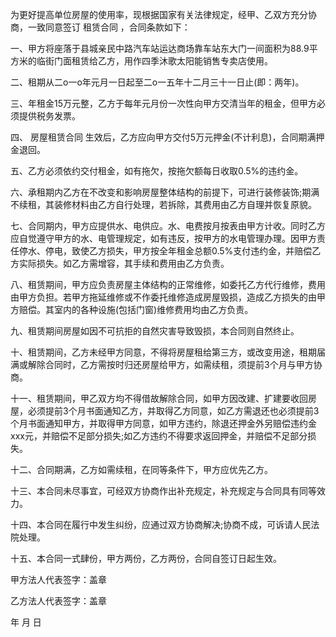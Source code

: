 
 


为更好提高单位房屋的使用率，现根据国家有关法律规定，经甲、乙双方充分协商，一致同意签订
租赁合同
，合同条款如下：


一、甲方将座落于县城亲民中路汽车站运达商场靠车站东大门一间面积为88.9平方米的临街门面租赁给乙方，用作四季沐歌太阳能销售专卖店使用。


二、租期从二o一o年元月一日起至二o一五年十二月三十一日止(即：两年)。


三、年租金15万元整，乙方于每年元月份一次性向甲方交清当年的租金，但甲方必须提供税务发票。


四、
房屋租赁合同
生效后，乙方应向甲方交付5万元押金(不计利息)，合同期满押金退回。


五、乙方必须依约交付租金，如有拖欠，按拖欠额每日收取0.5%的违约金。


六、承租期内乙方在不改变和影响房屋整体结构的前提下，可进行装修装饰;期满不续租，其装修材料由乙方自行处理，若拆除，其费用由乙方自理并恢复原貌。


七、合同期内，甲方应提供水、电供应。水、电费按月按表由甲方计收。同时乙方应自觉遵守甲方的水、电管理规定，如有违反，按甲方的水电管理办理。因甲方责任停水、停电，致使乙方损失，甲方按全年租金总额0.5%支付违约金，并赔偿乙方实际损失。如乙方需增容，其手续和费用由乙方负责。


八、租赁期间，甲方应负责房屋主体结构的正常维修，如委托乙方代行维修，费用由甲方负担。若甲方拖延维修或不作委托维修造成房屋毁损，造成乙方损失的由甲方赔偿。其室内的各种设施(包括门窗)维修费用均由乙方负责。


九、租赁期间房屋如因不可抗拒的自然灾害导致毁损，本合同则自然终止。


十、租赁期间，乙方未经甲方同意，不得将房屋租给第三方，或改变用途，租期届满或解除合同时，乙方需按时归还房屋给甲方，如需续租，须提前3个月与甲方协商。


十一、租赁期间，甲乙双方均不得借故解除合同，如甲方因改建、扩建要收回房屋，必须提前3个月书面通知乙方，并取得乙方同意，如乙方需退还也必须提前3 个月书面通知甲方，并取得甲方同意，如甲方违约，除退还押金外另赔偿违约金xxx元，并赔偿不足部分损失;如乙方违约不得要求返回押金，并赔偿不足部分损失。


十二、合同期满，乙方如需续租，在同等条件下，甲方应优先乙方。


十三、本合同未尽事宜，可经双方协商作出补充规定，补充规定与合同具有同等效力。


十四、本合同在履行中发生纠纷，应通过双方协商解决;协商不成，可诉请人民法院处理。


十五、本合同一式肆份，甲方两份，乙方两份，合同自签订日起生效。


甲方法人代表签字：盖章


乙方法人代表签字：盖章


年   月    日
 


 

 
 
 
 
 
  


  
 

  


  


  
 
 
 
 

